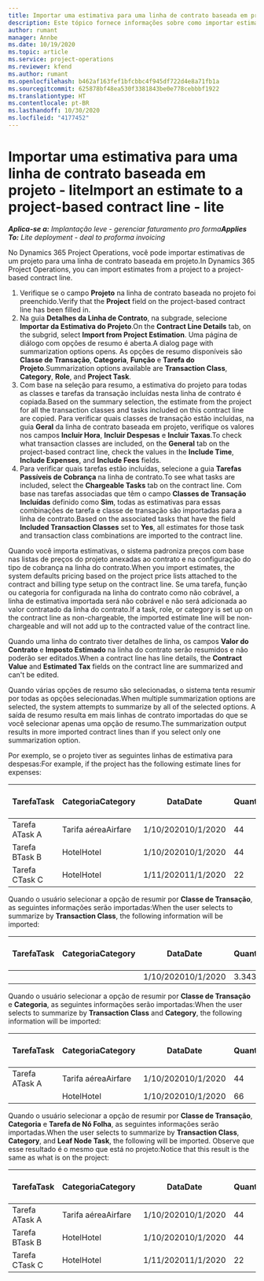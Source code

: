 ```yaml
---
title: Importar uma estimativa para uma linha de contrato baseada em projeto - lite
description: Este tópico fornece informações sobre como importar estimativas financeiras de um projeto para uma linha de contrato.
author: rumant
manager: Annbe
ms.date: 10/19/2020
ms.topic: article
ms.service: project-operations
ms.reviewer: kfend
ms.author: rumant
ms.openlocfilehash: b462af163fef1bfcbbc4f945df722d4e8a71fb1a
ms.sourcegitcommit: 625878bf48ea530f3381843be0e778cebbbf1922
ms.translationtype: HT
ms.contentlocale: pt-BR
ms.lasthandoff: 10/30/2020
ms.locfileid: "4177452"
---
```

# <a name="import-an-estimate-to-a-project-based-contract-line---lite"></a><span data-ttu-id="0c47b-103">Importar uma estimativa para uma linha de contrato baseada em projeto - lite</span><span class="sxs-lookup"><span data-stu-id="0c47b-103">Import an estimate to a project-based contract line - lite</span></span>

<span data-ttu-id="0c47b-104">_**Aplica-se a:** Implantação leve - gerenciar faturamento pro forma_</span><span class="sxs-lookup"><span data-stu-id="0c47b-104">_**Applies To:** Lite deployment - deal to proforma invoicing_</span></span>

<span data-ttu-id="0c47b-105">No Dynamics 365 Project Operations, você pode importar estimativas de um projeto para uma linha de contrato baseada em projeto.</span><span class="sxs-lookup"><span data-stu-id="0c47b-105">In Dynamics 365 Project Operations, you can import estimates from a project to a project-based contract line.</span></span>

1. <span data-ttu-id="0c47b-106">Verifique se o campo **Projeto** na linha de contrato baseada no projeto foi preenchido.</span><span class="sxs-lookup"><span data-stu-id="0c47b-106">Verify that the **Project** field on the project-based contract line has been filled in.</span></span>
2. <span data-ttu-id="0c47b-107">Na guia **Detalhes da Linha de Contrato**, na subgrade, selecione **Importar da Estimativa do Projeto**.</span><span class="sxs-lookup"><span data-stu-id="0c47b-107">On the **Contract Line Details** tab, on the subgrid, select **Import from Project Estimation**.</span></span> <span data-ttu-id="0c47b-108">Uma página de diálogo com opções de resumo é aberta.</span><span class="sxs-lookup"><span data-stu-id="0c47b-108">A dialog page with summarization options opens.</span></span> <span data-ttu-id="0c47b-109">As opções de resumo disponíveis são **Classe de Transação**, **Categoria**, **Função** e **Tarefa do Projeto**.</span><span class="sxs-lookup"><span data-stu-id="0c47b-109">Summarization options available are **Transaction Class**, **Category**, **Role**, and **Project Task**.</span></span>
3. <span data-ttu-id="0c47b-110">Com base na seleção para resumo, a estimativa do projeto para todas as classes e tarefas da transação incluídas nesta linha de contrato é copiada.</span><span class="sxs-lookup"><span data-stu-id="0c47b-110">Based on the summary selection, the estimate from the project for all the transaction classes and tasks included on this contract line are copied.</span></span> <span data-ttu-id="0c47b-111">Para verificar quais classes de transação estão incluídas, na guia **Geral** da linha de contrato baseada em projeto, verifique os valores nos campos **Incluir Hora**, **Incluir Despesas** e **Incluir Taxas**.</span><span class="sxs-lookup"><span data-stu-id="0c47b-111">To check what transaction classes are included, on the **General** tab on the project-based contract line, check the values in the **Include Time**, **Include Expenses**, and **Include Fees** fields.</span></span> 
4. <span data-ttu-id="0c47b-112">Para verificar quais tarefas estão incluídas, selecione a guia **Tarefas Passíveis de Cobrança** na linha de contrato.</span><span class="sxs-lookup"><span data-stu-id="0c47b-112">To see what tasks are included, select the **Chargeable Tasks** tab on the contract line.</span></span> <span data-ttu-id="0c47b-113">Com base nas tarefas associadas que têm o campo **Classes de Transação Incluídas** definido como **Sim**, todas as estimativas para essas combinações de tarefa e classe de transação são importadas para a linha de contrato.</span><span class="sxs-lookup"><span data-stu-id="0c47b-113">Based on the associated tasks that have the field **Included Transaction Classes** set to **Yes**, all estimates for those task and transaction class combinations are imported to the contract line.</span></span>

<span data-ttu-id="0c47b-114">Quando você importa estimativas, o sistema padroniza preços com base nas listas de preços do projeto anexadas ao contrato e na configuração do tipo de cobrança na linha do contrato.</span><span class="sxs-lookup"><span data-stu-id="0c47b-114">When you import estimates, the system defaults pricing based on the project price lists attached to the contract and billing type setup on the contract line.</span></span> <span data-ttu-id="0c47b-115">Se uma tarefa, função ou categoria for configurada na linha do contrato como não cobrável, a linha de estimativa importada será não cobrável e não será adicionada ao valor contratado da linha do contrato.</span><span class="sxs-lookup"><span data-stu-id="0c47b-115">If a task, role, or category is set up on the contract line as non-chargeable, the imported estimate line will be non-chargeable and will not add up to the contracted value of the contract line.</span></span>

<span data-ttu-id="0c47b-116">Quando uma linha do contrato tiver detalhes de linha, os campos **Valor do Contrato** e **Imposto Estimado** na linha do contrato serão resumidos e não poderão ser editados.</span><span class="sxs-lookup"><span data-stu-id="0c47b-116">When a contract line has line details, the **Contract Value** and **Estimated Tax** fields on the contract line are summarized and can't be edited.</span></span>

<span data-ttu-id="0c47b-117">Quando várias opções de resumo são selecionadas, o sistema tenta resumir por todas as opções selecionadas.</span><span class="sxs-lookup"><span data-stu-id="0c47b-117">When multiple summarization options are selected, the system attempts to summarize by all of the selected options.</span></span> <span data-ttu-id="0c47b-118">A saída de resumo resulta em mais linhas de contrato importadas do que se você selecionar apenas uma opção de resumo.</span><span class="sxs-lookup"><span data-stu-id="0c47b-118">The summarization output results in more imported contract lines than if you select only one summarization option.</span></span>

<span data-ttu-id="0c47b-119">Por exemplo, se o projeto tiver as seguintes linhas de estimativa para despesas:</span><span class="sxs-lookup"><span data-stu-id="0c47b-119">For example, if the project has the following estimate lines for expenses:</span></span>

| <span data-ttu-id="0c47b-120">Tarefa</span><span class="sxs-lookup"><span data-stu-id="0c47b-120">Task</span></span> | <span data-ttu-id="0c47b-121">Categoria</span><span class="sxs-lookup"><span data-stu-id="0c47b-121">Category</span></span> | <span data-ttu-id="0c47b-122">Data</span><span class="sxs-lookup"><span data-stu-id="0c47b-122">Date</span></span> | <span data-ttu-id="0c47b-123">Quantidade</span><span class="sxs-lookup"><span data-stu-id="0c47b-123">Quantity</span></span> | <span data-ttu-id="0c47b-124">Preço unitário</span><span class="sxs-lookup"><span data-stu-id="0c47b-124">Unit price</span></span> | <span data-ttu-id="0c47b-125">Valor</span><span class="sxs-lookup"><span data-stu-id="0c47b-125">Amount</span></span> |
| --- | --- | --- | --- | --- | --- |
| <span data-ttu-id="0c47b-126">Tarefa A</span><span class="sxs-lookup"><span data-stu-id="0c47b-126">Task A</span></span> | <span data-ttu-id="0c47b-127">Tarifa aérea</span><span class="sxs-lookup"><span data-stu-id="0c47b-127">Airfare</span></span> | <span data-ttu-id="0c47b-128">1/10/2020</span><span class="sxs-lookup"><span data-stu-id="0c47b-128">10/1/2020</span></span> | <span data-ttu-id="0c47b-129">4</span><span class="sxs-lookup"><span data-stu-id="0c47b-129">4</span></span> | <span data-ttu-id="0c47b-130">400</span><span class="sxs-lookup"><span data-stu-id="0c47b-130">400</span></span> | <span data-ttu-id="0c47b-131">1600</span><span class="sxs-lookup"><span data-stu-id="0c47b-131">1600</span></span> |
| <span data-ttu-id="0c47b-132">Tarefa B</span><span class="sxs-lookup"><span data-stu-id="0c47b-132">Task B</span></span> | <span data-ttu-id="0c47b-133">Hotel</span><span class="sxs-lookup"><span data-stu-id="0c47b-133">Hotel</span></span> | <span data-ttu-id="0c47b-134">1/10/2020</span><span class="sxs-lookup"><span data-stu-id="0c47b-134">10/1/2020</span></span> | <span data-ttu-id="0c47b-135">4</span><span class="sxs-lookup"><span data-stu-id="0c47b-135">4</span></span> | <span data-ttu-id="0c47b-136">200</span><span class="sxs-lookup"><span data-stu-id="0c47b-136">200</span></span> | <span data-ttu-id="0c47b-137">800</span><span class="sxs-lookup"><span data-stu-id="0c47b-137">800</span></span> |
| <span data-ttu-id="0c47b-138">Tarefa C</span><span class="sxs-lookup"><span data-stu-id="0c47b-138">Task C</span></span> | <span data-ttu-id="0c47b-139">Hotel</span><span class="sxs-lookup"><span data-stu-id="0c47b-139">Hotel</span></span> | <span data-ttu-id="0c47b-140">1/11/2020</span><span class="sxs-lookup"><span data-stu-id="0c47b-140">11/1/2020</span></span> | <span data-ttu-id="0c47b-141">2</span><span class="sxs-lookup"><span data-stu-id="0c47b-141">2</span></span> | <span data-ttu-id="0c47b-142">200</span><span class="sxs-lookup"><span data-stu-id="0c47b-142">200</span></span> | <span data-ttu-id="0c47b-143">400</span><span class="sxs-lookup"><span data-stu-id="0c47b-143">400</span></span> |

<span data-ttu-id="0c47b-144">Quando o usuário selecionar a opção de resumir por **Classe de Transação**, as seguintes informações serão importadas:</span><span class="sxs-lookup"><span data-stu-id="0c47b-144">When the user selects to summarize by **Transaction Class**, the following information will be imported:</span></span>

| <span data-ttu-id="0c47b-145">Tarefa</span><span class="sxs-lookup"><span data-stu-id="0c47b-145">Task</span></span> | <span data-ttu-id="0c47b-146">Categoria</span><span class="sxs-lookup"><span data-stu-id="0c47b-146">Category</span></span> | <span data-ttu-id="0c47b-147">Data</span><span class="sxs-lookup"><span data-stu-id="0c47b-147">Date</span></span> | <span data-ttu-id="0c47b-148">Quantidade</span><span class="sxs-lookup"><span data-stu-id="0c47b-148">Quantity</span></span> | <span data-ttu-id="0c47b-149">Preço unitário</span><span class="sxs-lookup"><span data-stu-id="0c47b-149">Unit price</span></span> | <span data-ttu-id="0c47b-150">Valor</span><span class="sxs-lookup"><span data-stu-id="0c47b-150">Amount</span></span> |
| --- | --- | --- | --- | --- | --- |
| &nbsp; | &nbsp; | <span data-ttu-id="0c47b-151">1/10/2020</span><span class="sxs-lookup"><span data-stu-id="0c47b-151">10/1/2020</span></span> | <span data-ttu-id="0c47b-152">3.34</span><span class="sxs-lookup"><span data-stu-id="0c47b-152">3.34</span></span> | <span data-ttu-id="0c47b-153">840</span><span class="sxs-lookup"><span data-stu-id="0c47b-153">840</span></span> | <span data-ttu-id="0c47b-154">2800</span><span class="sxs-lookup"><span data-stu-id="0c47b-154">2800</span></span> |

<span data-ttu-id="0c47b-155">Quando o usuário selecionar a opção de resumir por **Classe de Transação** e **Categoria**, as seguintes informações serão importadas:</span><span class="sxs-lookup"><span data-stu-id="0c47b-155">When the user selects to summarize by **Transaction Class** and **Category**, the following information will be imported:</span></span>

| <span data-ttu-id="0c47b-156">Tarefa</span><span class="sxs-lookup"><span data-stu-id="0c47b-156">Task</span></span> | <span data-ttu-id="0c47b-157">Categoria</span><span class="sxs-lookup"><span data-stu-id="0c47b-157">Category</span></span> | <span data-ttu-id="0c47b-158">Data</span><span class="sxs-lookup"><span data-stu-id="0c47b-158">Date</span></span> | <span data-ttu-id="0c47b-159">Quantidade</span><span class="sxs-lookup"><span data-stu-id="0c47b-159">Quantity</span></span> | <span data-ttu-id="0c47b-160">Preço unitário</span><span class="sxs-lookup"><span data-stu-id="0c47b-160">Unit price</span></span> | <span data-ttu-id="0c47b-161">Valor</span><span class="sxs-lookup"><span data-stu-id="0c47b-161">Amount</span></span> |
| --- | --- | --- | --- | --- | --- |
| <span data-ttu-id="0c47b-162">Tarefa A</span><span class="sxs-lookup"><span data-stu-id="0c47b-162">Task A</span></span> | <span data-ttu-id="0c47b-163">Tarifa aérea</span><span class="sxs-lookup"><span data-stu-id="0c47b-163">Airfare</span></span> | <span data-ttu-id="0c47b-164">1/10/2020</span><span class="sxs-lookup"><span data-stu-id="0c47b-164">10/1/2020</span></span> | <span data-ttu-id="0c47b-165">4</span><span class="sxs-lookup"><span data-stu-id="0c47b-165">4</span></span> | <span data-ttu-id="0c47b-166">400</span><span class="sxs-lookup"><span data-stu-id="0c47b-166">400</span></span> | <span data-ttu-id="0c47b-167">1600</span><span class="sxs-lookup"><span data-stu-id="0c47b-167">1600</span></span> |
| &nbsp;| <span data-ttu-id="0c47b-168">Hotel</span><span class="sxs-lookup"><span data-stu-id="0c47b-168">Hotel</span></span> | <span data-ttu-id="0c47b-169">1/10/2020</span><span class="sxs-lookup"><span data-stu-id="0c47b-169">10/1/2020</span></span> | <span data-ttu-id="0c47b-170">6</span><span class="sxs-lookup"><span data-stu-id="0c47b-170">6</span></span> | <span data-ttu-id="0c47b-171">200</span><span class="sxs-lookup"><span data-stu-id="0c47b-171">200</span></span> | <span data-ttu-id="0c47b-172">1200</span><span class="sxs-lookup"><span data-stu-id="0c47b-172">1200</span></span> |

<span data-ttu-id="0c47b-173">Quando o usuário selecionar a opção de resumir por **Classe de Transação**, **Categoria** e **Tarefa de Nó Folha**, as seguintes informações serão importadas.</span><span class="sxs-lookup"><span data-stu-id="0c47b-173">When the user selects to summarize by **Transaction Class**, **Category**, and **Leaf Node Task**, the following will be imported.</span></span> <span data-ttu-id="0c47b-174">Observe que esse resultado é o mesmo que está no projeto:</span><span class="sxs-lookup"><span data-stu-id="0c47b-174">Notice that this result is the same as what is on the project:</span></span>

| <span data-ttu-id="0c47b-175">Tarefa</span><span class="sxs-lookup"><span data-stu-id="0c47b-175">Task</span></span> | <span data-ttu-id="0c47b-176">Categoria</span><span class="sxs-lookup"><span data-stu-id="0c47b-176">Category</span></span> | <span data-ttu-id="0c47b-177">Data</span><span class="sxs-lookup"><span data-stu-id="0c47b-177">Date</span></span> | <span data-ttu-id="0c47b-178">Quantidade</span><span class="sxs-lookup"><span data-stu-id="0c47b-178">Quantity</span></span> | <span data-ttu-id="0c47b-179">Preço unitário</span><span class="sxs-lookup"><span data-stu-id="0c47b-179">Unit price</span></span> | <span data-ttu-id="0c47b-180">Valor</span><span class="sxs-lookup"><span data-stu-id="0c47b-180">Amount</span></span> |
| --- | --- | --- | --- | --- | --- |
| <span data-ttu-id="0c47b-181">Tarefa A</span><span class="sxs-lookup"><span data-stu-id="0c47b-181">Task A</span></span> | <span data-ttu-id="0c47b-182">Tarifa aérea</span><span class="sxs-lookup"><span data-stu-id="0c47b-182">Airfare</span></span> | <span data-ttu-id="0c47b-183">1/10/2020</span><span class="sxs-lookup"><span data-stu-id="0c47b-183">10/1/2020</span></span> | <span data-ttu-id="0c47b-184">4</span><span class="sxs-lookup"><span data-stu-id="0c47b-184">4</span></span> | <span data-ttu-id="0c47b-185">400</span><span class="sxs-lookup"><span data-stu-id="0c47b-185">400</span></span> | <span data-ttu-id="0c47b-186">1600</span><span class="sxs-lookup"><span data-stu-id="0c47b-186">1600</span></span> |
| <span data-ttu-id="0c47b-187">Tarefa B</span><span class="sxs-lookup"><span data-stu-id="0c47b-187">Task B</span></span> | <span data-ttu-id="0c47b-188">Hotel</span><span class="sxs-lookup"><span data-stu-id="0c47b-188">Hotel</span></span> | <span data-ttu-id="0c47b-189">1/10/2020</span><span class="sxs-lookup"><span data-stu-id="0c47b-189">10/1/2020</span></span> | <span data-ttu-id="0c47b-190">4</span><span class="sxs-lookup"><span data-stu-id="0c47b-190">4</span></span> | <span data-ttu-id="0c47b-191">200</span><span class="sxs-lookup"><span data-stu-id="0c47b-191">200</span></span> | <span data-ttu-id="0c47b-192">800</span><span class="sxs-lookup"><span data-stu-id="0c47b-192">800</span></span> |
| <span data-ttu-id="0c47b-193">Tarefa C</span><span class="sxs-lookup"><span data-stu-id="0c47b-193">Task C</span></span> | <span data-ttu-id="0c47b-194">Hotel</span><span class="sxs-lookup"><span data-stu-id="0c47b-194">Hotel</span></span> | <span data-ttu-id="0c47b-195">1/11/2020</span><span class="sxs-lookup"><span data-stu-id="0c47b-195">11/1/2020</span></span> | <span data-ttu-id="0c47b-196">2</span><span class="sxs-lookup"><span data-stu-id="0c47b-196">2</span></span> | <span data-ttu-id="0c47b-197">200</span><span class="sxs-lookup"><span data-stu-id="0c47b-197">200</span></span> | <span data-ttu-id="0c47b-198">400</span><span class="sxs-lookup"><span data-stu-id="0c47b-198">400</span></span> |
